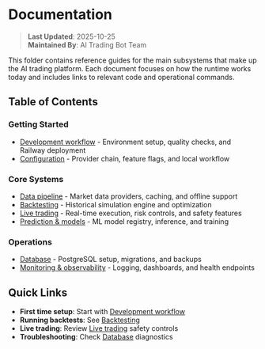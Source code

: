 # Documentation

> **Last Updated**: 2025-10-25  
> **Maintained By**: AI Trading Bot Team

This folder contains reference guides for the main subsystems that make up the AI trading platform. Each document focuses on how the runtime works today and includes links to relevant code and operational commands.

## Table of Contents

### Getting Started
- [Development workflow](development.md) - Environment setup, quality checks, and Railway deployment
- [Configuration](configuration.md) - Provider chain, feature flags, and local workflow

### Core Systems
- [Data pipeline](data_pipeline.md) - Market data providers, caching, and offline support
- [Backtesting](backtesting.md) - Historical simulation engine and optimization
- [Live trading](live_trading.md) - Real-time execution, risk controls, and safety features
- [Prediction & models](prediction.md) - ML model registry, inference, and training

### Operations
- [Database](database.md) - PostgreSQL setup, migrations, and backups
- [Monitoring & observability](monitoring.md) - Logging, dashboards, and health endpoints

## Quick Links

- **First time setup**: Start with [Development workflow](development.md#environment-setup)
- **Running backtests**: See [Backtesting](backtesting.md#cli-usage)
- **Live trading**: Review [Live trading](live_trading.md#safety-first) safety controls
- **Troubleshooting**: Check [Database](database.md#cli-tooling) diagnostics
